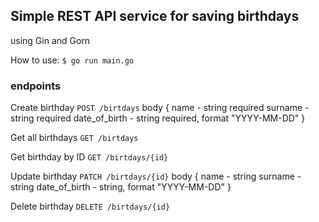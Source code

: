 ## Simple REST API service for saving birthdays

using Gin and Gorn

How to use: 
```$ go run main.go```

### endpoints
Create birthday
```POST /birtdays```
body {
    name - string required
    surname - string required
    date_of_birth - string required, format "YYYY-MM-DD"
}

Get all birthdays
```GET /birtdays```

Get birthday by ID
```GET /birtdays/{id}```

Update birthday 
```PATCH /birtdays/{id}```
body {
    name - string 
    surname - string 
    date_of_birth - string, format "YYYY-MM-DD"
}

Delete birthday
```DELETE /birtdays/{id}```



